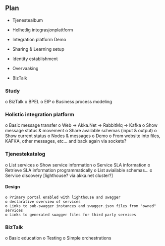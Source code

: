 ﻿

## Plan

  - Tjenestealbum
  - Helhetlig integrasjonplattform
  - Integration platform Demo
  - Sharing & Learning setup

  - Identity establishment
  - Overvaaking
  - BizTalk



### Study

  o BizTalk
  	o BPEL
  o EIP
  o Business process modeling



### Holistic integration platform

  o Basic message transfer
  	o Web -> Akka.Net -> RabbitMq -> Kafka
  o Show message status & movement
  o Share available schemas (input & output)
  o Show current status
  	o Nodes & messages
  o Demo
  	o From website into files, KAFKA, other messages, etc... and back again via sockets?



### Tjenestekatalog

   o List services
   o Show service information
   o Service SLA information
   o Retrieve SLA information programmatically
   o List aviailable schemas...
   o Service discovery [lighthouse? via akka.net cluster?]




#### Design

	o Primary portal enabled with lighthouse and swagger
	o declarative overview of services
	o Links to sub-swagger instances and swagger.json files from "owned" services
	o Links to generated swagger files for third party services



### BizTalk 


  o Basic education
  o Testing
  o Simple orchestrations
